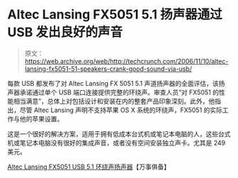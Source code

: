 # Altec Lansing FX5051 5.1 扬声器通过 USB 发出良好的声音

> 原文：<https://web.archive.org/web/http://techcrunch.com/2006/11/10/altec-lansing-fx5051-51-speakers-crank-good-sound-via-usb/>

每款 USB 都发布了对 Altec Lansing FX 5051 5.1 声道扬声器的全面评估，该扬声器承诺通过单个 USB 端口连接提供完整的环绕声。审查人员“对 FX5051 的性能相当满意”，总体上对包括设计和安装在内的整套产品印象深刻。此外，他指出，尽管 Altec Lansing 声明不支持苹果 OS X 系统的环绕声，FX5051 的实际工作与他的苹果设置。

这是一个很好的解决方案，适用于拥有低成本台式机或笔记本电脑的人，这些台式机或笔记本电脑没有很好的集成声音，或者没有空间安装独立声卡。尤其是 249 美元。

[Altec Lansing FX5051 USB 5.1 环绕声扬声器](https://web.archive.org/web/20150918032305/http://www.everythingusb.com/altec_lansing_fx5051.html)【万事俱备】